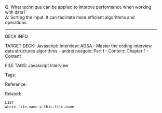 Q: What technique can be applied to improve performance when working with data?  
A: Sorting the input. It can facilitate more efficient algorithms and operations.
<!--ID: 1690032124058-->

---

DECK INFO

TARGET DECK: Javascript::Interview::ADSA - Master the coding interview data structures algorithms - andrei neagoie::Part I - Content::Chapter 1 - Content

FILE TAGS: Javascript Interview

Tags:

Reference:

Related:

```dataview
LIST
where file.name = this.file.name
```
